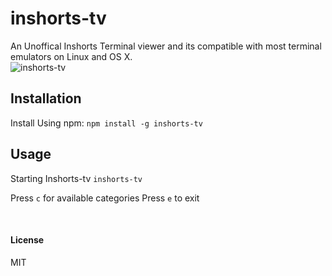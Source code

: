 # inshorts-tv 

An Unoffical Inshorts Terminal viewer and its compatible with most terminal emulators on Linux and OS X.
<br />
![inshorts-tv](https://i.imgur.com/8csqzpS.png)

## Installation
Install Using npm:
`npm install -g inshorts-tv`

## Usage
Starting Inshorts-tv
`inshorts-tv`

Press `c` for available categories 
Press `e` to exit 

<br />

#### License
MIT


